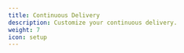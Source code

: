 ```yaml
---
title: Continuous Delivery
description: Customize your continuous delivery.
weight: 7
icon: setup
---
```


